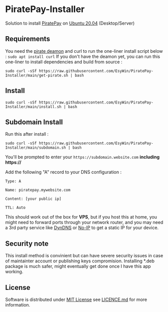 # PiratePay-Installer

Solution to install [PiratePay](https://github.com/CryptocurrencyCheckout/PiratePay) on [Ubuntu 20.04](https://ubuntu.com/download) (Desktop/Server)

## Requirements

You need the [pirate deamon](https://github.com/PirateNetwork/pirate) and curl to run the one-liner install script below : `sudo apt install curl`
If you don't have the deamon yet, you can run this one-liner to install dependencies and build from source :

```shell
sudo curl -sSf https://raw.githubusercontent.com/EsyWin/PiratePay-Installer/main/get-pirate.sh | bash
```

## Install

```shell
sudo curl -sSf https://raw.githubusercontent.com/EsyWin/PiratePay-Installer/main/install.sh | bash
```

## Subdomain Install

Run this after install :

```shell
sudo curl -sSf https://raw.githubusercontent.com/EsyWin/PiratePay-Installer/main/subdomain.sh | bash
```

You'll be prompted to enter your `https://subdomain.website.com` **including https://**

Add the following "A" record to your DNS configuration :

```
Type: A

Name: piratepay.mywebsite.com

Content: [your public ip]

TTL: Auto
```

This should work out of the box for **VPS**, but if you host this at home, you might need to forward ports through your network router, and you may need a 3rd party service like [DynDNS](https://account.dyn.com/) or [No-IP](https://www.noip.com/) to get a static IP for your device.

## Security note

This install method is convinient but can have severe security issues in case of maintainter account or publishing keys compromision.
Installing \*.deb package is much safer, might eventually get done once I have this app working.

## License

Software is distributed under [MIT License]() see [LICENCE.md](https://raw.githubusercontent.com/EsyWin/PiratePay-Installer/main/LICENCE.md) for more information.
